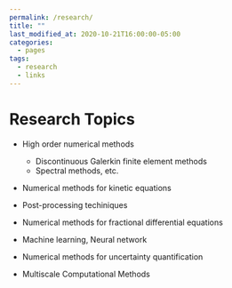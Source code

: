 ```yaml
---
permalink: /research/
title: ""
last_modified_at: 2020-10-21T16:00:00-05:00
categories:
  - pages
tags:
  - research
  - links
---
```


# Research Topics
* High order numerical methods
  * Discontinuous Galerkin finite element methods
  * Spectral methods, etc.

* Numerical methods for kinetic equations

* Post-processing techiniques

* Numerical methods for fractional differential equations

* Machine learning, Neural network

* Numerical methods for uncertainty quantification

* Multiscale Computational Methods

